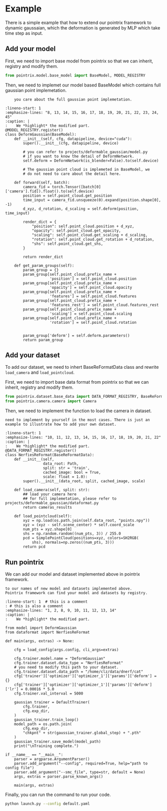 # Example

There is a simple example that how to extend our pointrix 
framework to dynamic gaussaian, which the deformation is generated
by MLP which take time step as input.


## Add your model

First, we need to import base model from pointrix so that 
we can inherit, registry and modify them.

```python
from pointrix.model.base_model import BaseModel, MODEL_REGISTRY
```

Then, we need to implemet our model based BaseModel which 
contains full gaussian point implemetation.

```{note} Your can refer to pointrix/model/base_model.py for more detail if
    you care about the full gaussian point implemetation.
```

```{code-block} python
:lineno-start: 1 
:emphasize-lines: "8, 13, 14, 15, 16, 17, 18, 19, 20, 21, 22, 23, 24, 45"
:caption: |
:    We *highlight* the modified part.
@MODEL_REGISTRY.register()
class DeformGaussian(BaseModel):
    def __init__(self, cfg, datapipeline, device="cuda"):
        super().__init__(cfg, datapipeline, device)

        # you can refer to projects/deformable_gaussian/model.py
        # if you want to know the detail of DeformNetwork.
        self.deform = DeformNetwork(is_blender=False).to(self.device)

        # The gaussian point cloud is implemeted in BaseModel, we
        # do not need to care about the detail here.
    
    def forward(self, batch):
        camera_fid = torch.Tensor([batch[0]['camera'].fid]).float().to(self.device)
        position = self.point_cloud.get_position
        time_input = camera_fid.unsqueeze(0).expand(position.shape[0], -1)
        d_xyz, d_rotation, d_scaling = self.deform(position, time_input)

        render_dict = {
            "position": self.point_cloud.position + d_xyz,
            "opacity": self.point_cloud.get_opacity,
            "scaling": self.point_cloud.get_scaling + d_scaling,
            "rotation": self.point_cloud.get_rotation + d_rotation,
            "shs": self.point_cloud.get_shs,
        }
        
        return render_dict
    
    def get_param_groups(self):
        param_group = {}
        param_group[self.point_cloud.prefix_name +
                    'position'] = self.point_cloud.position
        param_group[self.point_cloud.prefix_name +
                    'opacity'] = self.point_cloud.opacity
        param_group[self.point_cloud.prefix_name +
                    'features'] = self.point_cloud.features
        param_group[self.point_cloud.prefix_name +
                    'features_rest'] = self.point_cloud.features_rest
        param_group[self.point_cloud.prefix_name +
                    'scaling'] = self.point_cloud.scaling
        param_group[self.point_cloud.prefix_name +
                    'rotation'] = self.point_cloud.rotation


        param_group['deform'] = self.deform.parameters()
        return param_group
```

## Add your dataset

To add our dataset, we need to inhert BaseReFormatData class and
rewrite `load_camera` and `load_pointcloud`.

First, we need to import base data format from pointrix so that 
we can inherit, registry and modify them.

```python
from pointrix.dataset.base_data import DATA_FORMAT_REGISTRY, BaseReFormatData, SimplePointCloud
from pointrix.camera.camera import Camera
```

Then, we need to implement the function to load the camera in 
dataset. 

```{note} Pointrix support common dataset reading so you do not 
need to implement by yourself in the most cases. There is just an
example to illustrate how to add your own dataset.
```

```{code-block} python
:lineno-start: 1 
:emphasize-lines: "10, 11, 12, 13, 14, 15, 16, 17, 18, 19, 20, 21, 22"
:caption: |
:    We *highlight* the modified part.
@DATA_FORMAT_REGISTRY.register()
class NerfiesReFormat(BaseReFormatData):
    def __init__(self,
                 data_root: Path,
                 split: str = 'train',
                 cached_image: bool = True,
                 scale: float = 1.0):
        super().__init__(data_root, split, cached_image, scale)
    
    def load_camera(self, split: str):
        ## load your camera here
        ## for full implemetation, please refer to projects/deformable_gaussian/dataformat.py
        return cameras_results
    
    def load_pointcloud(self):
        xyz = np.load(os.path.join(self.data_root, "points.npy"))
        xyz = (xyz - self.scene_center) * self.coord_scale
        num_pts = xyz.shape[0]
        shs = np.random.random((num_pts, 3)) / 255.0
        pcd = SimplePointCloud(positions=xyz, colors=SH2RGB(
            shs), normals=np.zeros((num_pts, 3)))
        return pcd
```

## Run pointrix
We can add our model and dataset implemented above in 
pointrix framework.

```{note} we need to modify the model and dataset name 
to our names of new model and datasets implemented above.
Pointrix framework can find your model and datasets by registry.
```

```{code-block} python
:lineno-start: 1  # this is a comment
: # this is also a comment
:emphasize-lines: "1, 2, 8, 9, 10, 11, 12, 13, 14"
:caption: |
:    We *highlight* the modified part.

from model import DeformGaussian
from dataformat import NerfiesReFormat

def main(args, extras) -> None:
    
    cfg = load_config(args.config, cli_args=extras)

    cfg.trainer.model.name = "DeformGaussian"
    cfg.trainer.dataset.data_type = "NerfiesReFormat"
    # you need to modify this path to your dataset.
    cfg.trainer.dataset.data_path = "/home/clz/data/dnerf/cat"
    cfg['trainer']['optimizer']['optimizer_1']['params']['deform'] = {}
    cfg['trainer']['optimizer']['optimizer_1']['params']['deform']['lr'] = 0.00016 * 5.0
    cfg.trainer.val_interval = 5000

    gaussian_trainer = DefaultTrainer(
        cfg.trainer,
        cfg.exp_dir,
    )
    gaussian_trainer.train_loop()    
    model_path = os.path.join(
        cfg.exp_dir, 
        "chkpnt" + str(gaussian_trainer.global_step) + ".pth"
    )
    gaussian_trainer.save_model(model_path)
    print("\nTraining complete.")

if __name__ == "__main__":
    parser = argparse.ArgumentParser()
    parser.add_argument("--config", required=True, help="path to config file")
    parser.add_argument("--smc_file", type=str, default = None)
    args, extras = parser.parse_known_args()
    
    main(args, extras)
```

Finally, you can run the command to run your code.

```bash
python launch.py --config default.yaml
```
